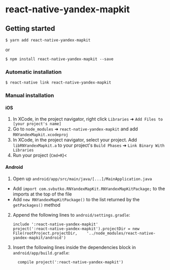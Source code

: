 
# react-native-yandex-mapkit

## Getting started

`$ yarn add react-native-yandex-mapkit`

or

`$ npm install react-native-yandex-mapkit --save`

### Automatic installation

`$ react-native link react-native-yandex-mapkit`

### Manual installation


#### iOS

1. In XCode, in the project navigator, right click `Libraries` ➜ `Add Files to [your project's name]`
2. Go to `node_modules` ➜ `react-native-yandex-mapkit` and add `RNYandexMapkit.xcodeproj`
3. In XCode, in the project navigator, select your project. Add `libRNYandexMapkit.a` to your project's `Build Phases` ➜ `Link Binary With Libraries`
4. Run your project (`Cmd+R`)<

#### Android

1. Open up `android/app/src/main/java/[...]/MainApplication.java`
  - Add `import com.svbutko.RNYandexMapKit.RNYandexMapKitPackage;` to the imports at the top of the file
  - Add `new RNYandexMapKitPackage()` to the list returned by the `getPackages()` method
2. Append the following lines to `android/settings.gradle`:
  	```
  	include ':react-native-yandex-mapkit'
  	project(':react-native-yandex-mapkit').projectDir = new File(rootProject.projectDir, 	'../node_modules/react-native-yandex-mapkit/android')
  	```
3. Insert the following lines inside the dependencies block in `android/app/build.gradle`:
  	```
      compile project(':react-native-yandex-mapkit')
  	```
